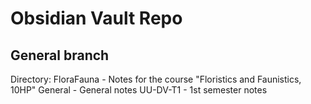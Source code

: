 # Obsidian Vault Repo
## General branch

Directory:
FloraFauna - Notes for the course "Floristics and Faunistics, 10HP"
General - General notes
UU-DV-T1 - 1st semester notes